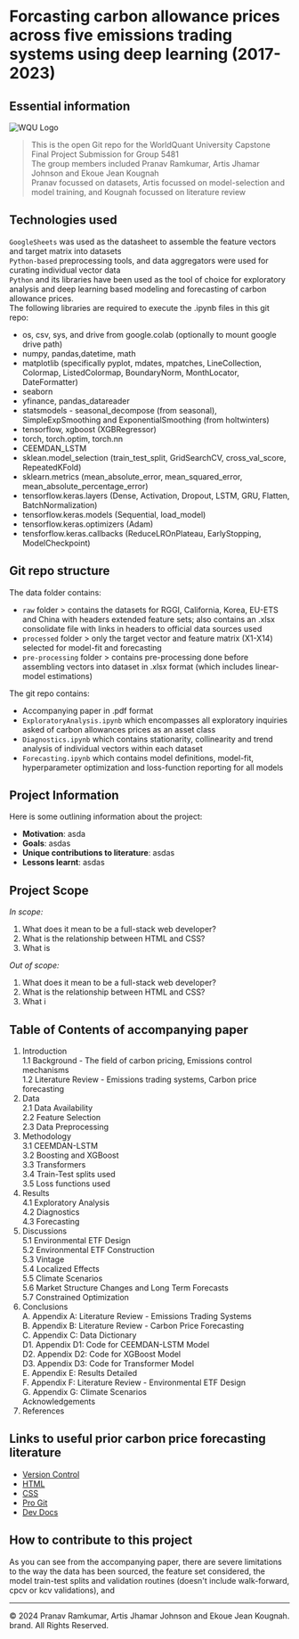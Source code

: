 # Forcasting carbon allowance prices across five emissions trading systems using deep learning (2017-2023)


## Essential information
![WQU Logo](https://upload.wikimedia.org/wikipedia/commons/thumb/7/72/WQU_logo_color.png/440px-WQU_logo_color.png)
> This is the open Git repo for the WorldQuant University Capstone Final Project Submission for Group 5481 </br>
The group members included Pranav Ramkumar, Artis Jhamar Johnson and Ekoue Jean Kougnah </br>
Pranav focussed on datasets, Artis focussed on model-selection and model training, and Kougnah focussed on literature review

## Technologies used
`GoogleSheets` was used as the datasheet to assemble the feature vectors and target matrix into datasets </br>
`Python-based` preprocessing tools, and data aggregators were used for curating individual vector data </br>
`Python` and its libraries have been used as the tool of choice for exploratory analysis and deep learning based modeling and forecasting of carbon allowance prices. </br>
The following libraries are required to execute the .ipynb files in this git repo: 
  * os, csv, sys, and drive from google.colab (optionally to mount google drive path)
  * numpy, pandas,datetime, math
  * matplotlib (specifically pyplot, mdates, mpatches, LineCollection, Colormap, ListedColormap, BoundaryNorm, MonthLocator, DateFormatter)
  * seaborn
  * yfinance, pandas_datareader
  * statsmodels - seasonal_decompose (from seasonal), SimpleExpSmoothing and ExponentialSmoothing (from holtwinters)
  * tensorflow, xgboost (XGBRegressor)
  * torch, torch.optim, torch.nn
  * CEEMDAN_LSTM
  * sklean.model_selection (train_test_split, GridSearchCV, cross_val_score, RepeatedKFold)
  * sklearn.metrics (mean_absolute_error, mean_squared_error, mean_absolute_percentage_error)
  * tensorflow.keras.layers (Dense, Activation, Dropout, LSTM, GRU, Flatten, BatchNormalization)
  * tensorflow.keras.models (Sequential, load_model)
  * tensorflow.keras.optimizers (Adam)
  * tensforflow.keras.callbacks (ReduceLROnPlateau, EarlyStopping, ModelCheckpoint)

## Git repo structure
The data folder contains:
* `raw` folder > contains the datasets for RGGI, California, Korea, EU-ETS and China with headers extended feature sets; also contains an .xlsx consolidate file with links in headers to official data sources used
* `processed` folder > only the target vector and feature matrix (X1-X14) selected for model-fit and forecasting
* `pre-processing` folder > contains pre-processing done before assembling vectors into dataset in .xlsx format (which includes linear-model estimations)
  
The git repo contains:
* Accompanying paper in .pdf format
* `ExploratoryAnalysis.ipynb` which encompasses all exploratory inquiries asked of carbon allowances prices as an asset class
* `Diagnostics.ipynb` which contains stationarity, collinearity and trend analysis of individual vectors within each dataset
* `Forecasting.ipynb` which contains model definitions, model-fit, hyperparameter optimization and loss-function reporting for all models

## Project Information
Here is some outlining information about the project:
  * **Motivation**: asda
  * **Goals**: asdas
  * **Unique contributions to literature**: asdas
  * **Lessons learnt**: asdas

## Project Scope
*In scope:*
1. What does it mean to be a full-stack web developer?
2. What is the relationship between HTML and CSS?
3. What is

*Out of scope:*
1. What does it mean to be a full-stack web developer?
2. What is the relationship between HTML and CSS?
3. What i


## Table of Contents of accompanying paper
1. Introduction </br>
   1.1 Background - The field of carbon pricing, Emissions control mechanisms </br>
   1.2 Literature Review - Emissions trading systems, Carbon price forecasting </br>
2. Data </br>
   2.1 Data Availability </br>
   2.2 Feature Selection </br>
   2.3 Data Preprocessing </br>
3. Methodology </br>
   3.1 CEEMDAN-LSTM </br>
   3.2 Boosting and XGBoost </br>
   3.3 Transformers </br>
   3.4 Train-Test splits used </br>
   3.5 Loss functions used </br>
4. Results </br>
   4.1 Exploratory Analysis </br>
   4.2 Diagnostics </br>
   4.3 Forecasting </br>
5. Discussions </br>
   5.1 Environmental ETF Design </br>
   5.2 Environmental ETF Construction </br>
   5.3 Vintage </br>
   5.4 Localized Effects </br>
   5.5 Climate Scenarios </br>
   5.6 Market Structure Changes and Long Term Forecasts </br>
   5.7 Constrained Optimization </br>
6. Conclusions </br>
A. Appendix A: Literature Review - Emissions Trading Systems </br>
B. Appendix B: Literature Review - Carbon Price Forecasting </br>
C. Appendix C: Data Dictionary </br>
D1. Appendix D1: Code for CEEMDAN-LSTM Model </br>
D2. Appendix D2: Code for XGBoost Model </br>
D3. Appendix D3: Code for Transformer Model </br>
E. Appendix E: Results Detailed </br>
F. Appendix F: Literature Review - Environmental ETF Design </br>
G. Appendix G: Climate Scenarios </br>
Acknowledgements </br>
7. References </br>

## Links to useful prior carbon price forecasting literature
* [Version Control](https://en.wikipedia.org/wiki/Version_control)
* [HTML](https://developer.mozilla.org/en-US/docs/Web/HTML)
* [CSS](https://developer.mozilla.org/en-US/docs/Web/CSS)
* [Pro Git](https://git-scm.com/book/en/v2)
* [Dev Docs](https://devdocs.io/)
  
## How to contribute to this project
As you can see from the accompanying paper, there are severe limitations to the way the data has been sourced, the feature set considered, the model train-test splits and validation routines (doesn't include walk-forward, cpcv or kcv validations), and 


- - -
© 2024 Pranav Ramkumar, Artis Jhamar Johnson and Ekoue Jean Kougnah. brand. All Rights Reserved.
